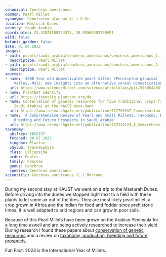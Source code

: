 ```yaml
---
canonical: Cenchrus americanus
common: Pearl Millet
synonyme: Pennisetum glaucum (L.) R.Br.
location: Masturah Dunes
country: Saudi Arabia
coordinates: 23.41828100224373, 38.95569383769491
wild: false
botanic_garden: false
date: 01.04.2023
images:
- path: plants/saudi_arabia/cenchrus_americanus/cenchrus_americanus_1.jpg
  description: Pearl Millet
- path: plants/saudi_arabia/cenchrus_americanus/cenchrus_americanus_2.jpg
  description: Pearl Millet
sources:
- name: '4500-Year old domesticated pearl millet (Pennisetum glaucum) from the Tilemsi
    Valley, Mali: new insights into an alternative cereal domestication pathway'
  url: https://www.sciencedirect.com/science/article/abs/pii/S0305440310003171?via%3Dihub
- name: PlantNet Identify
  url: https://identify.plantnet.org/de
- name: Conservation of genetic resources for five traditional crops from Jazan (SW
    Saudi Arabia) at the KACST Gene-Bank
  url: https://www.researchgate.net/publication/327795337_Conservation_of_genetic_resources_for_five_traditional_crops_from_Jazan_SW_Saudi_Arabia_at_the_KACST_Gene-Bank
- name: 'A Comprehensive Review of Pearl and Small Millets: Taxonomy, Production,
    Breeding and Future Prospects in Saudi Arabia'
  url: https://www.researchgate.net/publication/372114124_A_Comprehensive_Review_of_Pearl_and_Small_Millets_Taxonomy_Production_Breeding_and_Future_Prospects_in_Saudi_Arabia
taxonomy:
  gbifkey: 5828197
  fetched: 28.07.2023
  kingdom: Plantae
  phylum: Tracheophyta
  class: Liliopsida
  order: Poales
  family: Poaceae
  genus: Cenchrus
  species: Cenchrus americanus
scientific: Cenchrus americanus (L.) Morrone
---
```


During my second stay at KAUST we went on a trip to the Masturah Dunes. Before driving into the dunes we stopped right next to a field with these plants to let some air out of the tires. They are most likely pearl millet, a crop grown in Africa and the Indian for food and fodder since prehistoric times. It is well adapted to arid regions and can grow in poor soils.

Because of this Pearl Millets have been grown on the Arabian Peninsula for a long time aswell and are being actively researched to increase their yield. During research I found these papers about <a class="plink" href="https://www.researchgate.net/publication/327795337_Conservation_of_genetic_resources_for_five_traditional_crops_from_Jazan_SW_Saudi_Arabia_at_the_KACST_Gene-Bank"> conservation of genetic resources</a> and a review on <a class="plink" href="https://www.researchgate.net/publication/372114124_A_Comprehensive_Review_of_Pearl_and_Small_Millets_Taxonomy_Production_Breeding_and_Future_Prospects_in_Saudi_Arabia">taxonomy, production, breeding and future prospects</a>.

Fun Fact: 2023 is the International Year of Millets.
